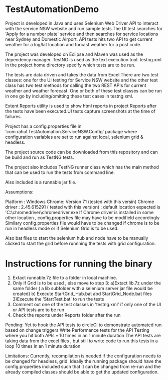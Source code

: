 # TestAutomationDemo


Project is developed in Java and uses Selenium Web Driver API to interact with the service NSW website and run sample tests.The UI test searches for 'Apply for a number plate' service and then searches for service locations near Sydney and Domestic Airport.
API tests hits two API to get current weather for a log/lat location and forcast weather for a post code. 

The project was developed on Eclipse and Maven was used as the dependency manager.
TestNG is used as the text execution tool. testng.xml in the project home directory specify which tests are to be run.

The tests are data driven and takes the data from Excel.There are two test classes: one for the UI testing for Service NSW website and the other test class has two test methods for calling the two REST APIs for current weather and weather forecast.
One or both of these test classes can be run in one go by including/omitting these test cases in testng.xml.


Extent Reports utility is used to show html reports in project Reports after the tests have been executed.UI tests capture screenshots at the time of failures.



Project has a config.properties file in 'com.rahul.TestAutomation.ServiceNSW.Config' package where configuration variables are set to run against local, selenium grid & headless.


The project source code  can be downloaded from this repository and can be build and run as TestNG tests.

The project also includes TestNG runner class which has the main method that can be used to run the tests from command line.

Also included is a runnable jar file.

Assumptions:

Platform : Windows
Chrome: Version 71 (tested with this versin)
Chrome driver : 2.45.615291 ( tested with this version) : default location expected is 'C:\chromedriver\chromedriver.exe 
If Chrome driver is installed in some other location , config.properties file may have to be modifield accordingly 
Similary config.properties file would have to be changed if chrome is to be run in headless mode or if Selenium Grid is to be used. 

Also  bat files to start the selenium hub and node have to be manually clicked to start the grid before runnning the tests with grid configuration.

Instructions for running the binary 
=========================

1) Extact runnable.7z file to a folder in local machine.
2) Only if Grid is to be used , else move to step 3:
a)Extact lib.7z under the same folder ( a lib subfolder with a selenium server jar file would be created)
b) Execute StartGrid_Hub.bat abd StartGrid_Node.bat files
3)Execute the 'StartTest.bat' to run the tests
4) Comment out one of the test classes in 'testng.xml' if only  one of the UI or API tests are to be run 
5) Check the reports under Reports folder after the run

Pending:
Yet to hook the API tests to circleCI to demonstrate automated run based on change triggers
Write Performance tests for the API Testing where you hit both APIs 
•	10 times in an 1 minute duration 
The API tests are taking data from the excel files , but still to write code to run this tests in a loop 10 times in an 1 minute duration

Limitations:
Currently, recompilation is needed if the configuration needs to be changed for headless, grid. Ideally the running package should have the config.properties included such that it can be changed from re-run and the already compiled classes should be able to get the updated configuration. 

